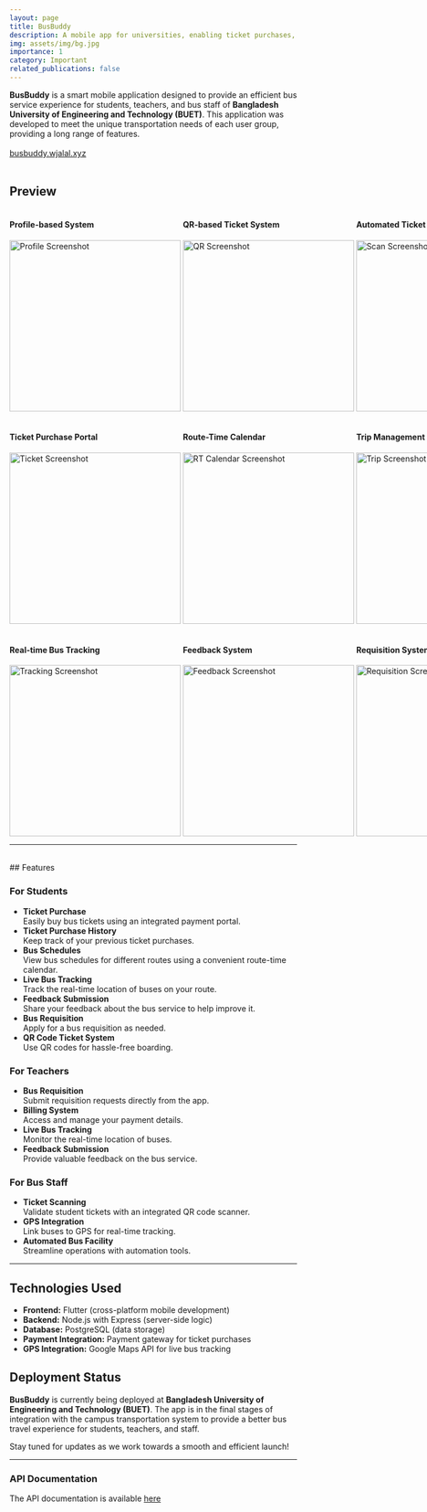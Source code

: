 ```yaml
---
layout: page
title: BusBuddy
description: A mobile app for universities, enabling ticket purchases, bus tracking, schedules, and predictive algorithms
img: assets/img/bg.jpg
importance: 1
category: Important
related_publications: false
---
```


**BusBuddy** is a smart mobile application designed to provide an efficient bus service experience for students, teachers, and bus staff of **Bangladesh University of Engineering and Technology (BUET)**. This application was developed to meet the unique transportation needs of each user group, providing a long range of features.
<br><br>
[busbuddy.wjalal.xyz](https://busbuddy.wjalal.xyz)
<br><br>
## Preview
<div style="display: flex; justify-content: space-between;">
  <div>
    <h4>Profile-based System</h4>
    <img src="../../assets/img/1.jpg" alt="Profile Screenshot" width="300">
  </div>
  &nbsp;
  <div>
  <h4>QR-based Ticket System</h4>
  <img src="../../assets/img/qr.jpg" alt="QR Screenshot" width="300">
  </div>
  &nbsp;
  <div>
  <h4>Automated Ticket Scanning</h4>
  <img src="../../assets/img/scan.jpg" alt="Scan Screenshot" width="300">
  </div>
</div>
<br>
<div style="display: flex; justify-content: space-between;">
  <div>
  <h4>Ticket Purchase Portal</h4>
  <img src="../../assets/img/ticket.jpg" alt="Ticket Screenshot" width="300">
  </div>
  &nbsp;
  <div>
  <h4>Route-Time Calendar</h4>
  <img src="../../assets/img/routetimecalendar.jpg" alt="RT Calendar Screenshot" width="300">
  </div>
  &nbsp;
  <div>
  <h4>Trip Management</h4>
  <img src="../../assets/img/starttrip.jpg" alt="Trip Screenshot" width="300">
  </div>
</div>
<br>
<div style="display: flex; justify-content: space-between;">
  <div>
  <h4>Real-time Bus Tracking</h4>
  <img src="../../assets/img/tracking.jpg" alt="Tracking Screenshot" width="300">
  </div>
  &nbsp;
  <div>
  <h4>Feedback System</h4>
  <img src="../../assets/img/feedback.jpg" alt="Feedback Screenshot" width="300">
  </div>
  &nbsp;
  <div>
  <h4>Requisition System</h4>
  <img src="../../assets/img/requisition.jpg" alt="Requisition Screenshot" width="300">
  </div>
</div>

---
<br>
## Features

### For Students
- **Ticket Purchase**  
  Easily buy bus tickets using an integrated payment portal.
- **Ticket Purchase History**  
  Keep track of your previous ticket purchases.
- **Bus Schedules**  
  View bus schedules for different routes using a convenient route-time calendar.
- **Live Bus Tracking**  
  Track the real-time location of buses on your route.
- **Feedback Submission**  
  Share your feedback about the bus service to help improve it.
- **Bus Requisition**  
  Apply for a bus requisition as needed.
- **QR Code Ticket System**  
  Use QR codes for hassle-free boarding.

### For Teachers
- **Bus Requisition**  
  Submit requisition requests directly from the app.
- **Billing System**  
  Access and manage your payment details.
- **Live Bus Tracking**  
  Monitor the real-time location of buses.
- **Feedback Submission**  
  Provide valuable feedback on the bus service.

### For Bus Staff
- **Ticket Scanning**  
  Validate student tickets with an integrated QR code scanner.
- **GPS Integration**  
  Link buses to GPS for real-time tracking.
- **Automated Bus Facility**  
  Streamline operations with automation tools.

---
## Technologies Used
- **Frontend:** Flutter (cross-platform mobile development)
- **Backend:** Node.js with Express (server-side logic)
- **Database:** PostgreSQL (data storage)
- **Payment Integration:** Payment gateway for ticket purchases
- **GPS Integration:** Google Maps API for live bus tracking


## Deployment Status

**BusBuddy** is currently being deployed at **Bangladesh University of Engineering and Technology (BUET)**. The app is in the final stages of integration with the campus transportation system to provide a better bus travel experience for students, teachers, and staff.

Stay tuned for updates as we work towards a smooth and efficient launch!

---
### API Documentation
The API documentation is available [here](https://documenter.getpostman.com/view/32134657/2s9YsJBCmJ)

